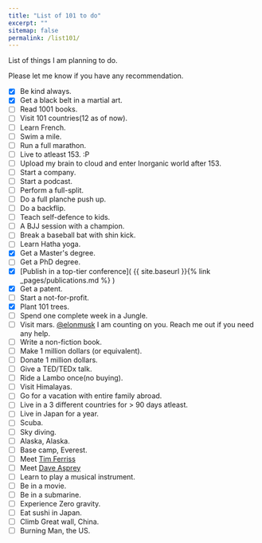 ```yaml
---
title: "List of 101 to do"
excerpt: ""
sitemap: false
permalink: /list101/
---
```


List of things I am planning to do.

Please let me know if you have any recommendation. 

* [x] Be kind always.
* [x] Get a black belt in a martial art.
* [ ] Read 1001 books.
* [ ] Visit 101 countries(12 as of now).
* [ ] Learn French.
* [ ] Swim a mile.
* [ ] Run a full marathon.
* [ ] Live to atleast 153. :P
* [ ] Upload my brain to cloud and enter Inorganic world after 153.
* [ ] Start a company.
* [ ] Start a podcast.
* [ ] Perform a full-split.
* [ ] Do a full planche push up.
* [ ] Do a backflip.
* [ ] Teach self-defence to kids.
* [ ] A BJJ session with a champion.
* [ ] Break a baseball bat with shin kick.
* [ ] Learn Hatha yoga.
* [x] Get a Master's degree.
* [ ] Get a PhD degree.
* [x] [Publish in a top-tier conference]( {{ site.baseurl }}{% link _pages/publications.md %} )
* [x] Get a patent.
* [ ] Start a not-for-profit.
* [x] Plant 101 trees.
* [ ] Spend one complete week in a Jungle.
* [ ] Visit mars. [@elonmusk](https://x.com/elonmusk) I am counting on you. Reach me out if you need any help.
* [ ] Write a non-fiction book.
* [ ] Make 1 million dollars (or equivalent).
* [ ] Donate 1 million dollars.
* [ ] Give a TED/TEDx talk.
* [ ] Ride a Lambo once(no buying).
* [ ] Visit Himalayas.
* [ ] Go for a vacation with entire family abroad.
* [ ] Live in a 3 different countries for > 90 days atleast.
* [ ] Live in Japan for a year.
* [ ] Scuba.
* [ ] Sky diving.
* [ ] Alaska, Alaska.
* [ ] Base camp, Everest.
* [ ] Meet [Tim Ferriss](https://en.wikipedia.org/wiki/Tim_Ferriss)
* [ ] Meet [Dave Asprey](https://en.wikipedia.org/wiki/Dave_Asprey)
* [ ] Learn to play a musical instrument.
* [ ] Be in a movie.
* [ ] Be in a submarine.
* [ ] Experience Zero gravity.
* [ ] Eat sushi in Japan.
* [ ] Climb Great wall, China.
* [ ] Burning Man, the US.
